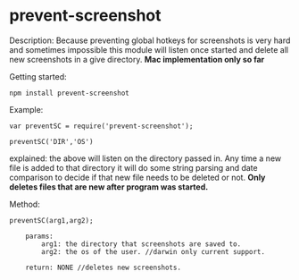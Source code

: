 prevent-screenshot
=======================
Description: Because preventing global hotkeys for screenshots is very hard and sometimes impossible this module will listen once started and delete all new screenshots in a give directory. <b>Mac implementation only so far</b>

Getting started:

	npm install prevent-screenshot

Example:

	var preventSC = require('prevent-screenshot');
	
	preventSC('DIR','OS')
	
explained: the above will listen on the directory passed in. Any time a new file is added to that directory it will do some string parsing and date comparison to decide if that new file needs to be deleted or not. <b>Only deletes files that are new after program was started.</b>

Method:

	preventSC(arg1,arg2);
	
		params:
			arg1: the directory that screenshots are saved to.
			arg2: the os of the user. //darwin only current support.
			
		return: NONE //deletes new screenshots.	
	
